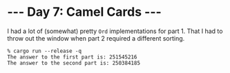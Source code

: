 # --- Day 7: Camel Cards ---

I had a lot of (somewhat) pretty `Ord` implementations for part 1. That I had to
throw out the window when part 2 required a different sorting.

```
% cargo run --release -q
The answer to the first part is: 251545216
The answer to the second part is: 250384185
```
